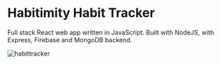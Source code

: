 # Habitimity Habit Tracker

Full stack React web app written in JavaScript. Built with NodeJS, with Express, Firebase and MongoDB backend.

![habittracker](https://github.com/user-attachments/assets/ae2a4e46-8312-49f1-bb33-28c2aadb27a5)
